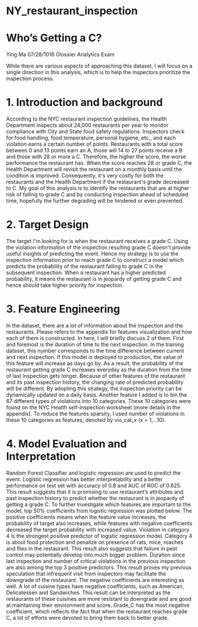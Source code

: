 # NY_restaurant_inspection

# Who’s Getting a C?
Ying Ma  07/28/1018
Glossier Analytics Exam

While there are various aspects of approaching this dataset, I will focus on a single direction in this analysis, which is to help the inspectors prioritize the inspection process.

# 1. Introduction and background
According to the NYC restaurant inspection guidelines, the Health Department inspects about 24,000 restaurants per year to monitor compliance with City and State food safety regulations. Inspectors check for food handling, food temperature, personal hygiene, etc., and each violation earns a certain number of points. Restaurants with a total score between 0 and 13 points earn an A, those will 14 to 27 points receive a B and those with 28 or more a C. Therefore, the higher the score, the worse performance the restaurant has. When the score reaches 28 or grade C, the Health Department will revisit the restaurant on a monthly basis until the condition is improved. 
Consequently, it's very costly for both the restaurants and the Health Department if the restaurant's grade decreased to C. My goal of this analysis is to identify the restaurants that are at higher risk of falling to grade C and by conducting inspection ahead of scheduled time, hopefully the further degrading will be hindered or even prevented.
# 2. Target Design
The target I'm looking for is when the restaurant receives a grade C. Using the violation information of the inspection resulting grade C doesn't provide useful insights of predicting the event. Hence my strategy is to use the inspection information prior to reach grade C to construct a model which predicts the probability of the restaurant falling to grade C in the subsequent inspection. When a restaurant has a higher predicted probability, it means the restaurant is in jeopardy of getting grade C and hence should take higher priority for inspection. 
# 3. Feature Engineering
In the dataset, there are a lot of information about the inspection and the restaurants. Please refers to the appendix for features visualization and how each of them is constructed. In here, I will briefly discuss 2 of them. 
First and foremost is the duration of time to the next inspection. In the training dataset, this number corresponds to the time difference between current and next inspection. If this model is deployed to production, the value of this feature will increase as days go by. As a result, the probability of the restaurant getting grade C increases everyday as the duration from the time of last inspection gets longer. Because of other features of the restaurant and its past inspection history, the changing rate of predicted probability will be different. By adopting this strategy, the inspection priority can be dynamically updated on a daily basis.
Another feature I added is to bin the 67 different types of violations into 10 categories. These 10 categories were found on the NYC Health self-inspection worksheet (more details in the appendix). To reduce the features sparsity, I used number of violations in these 10 categories as features, denoted by vio_cat_x (x = 1,...10).
# 4. Model Evaluation and Interpretation
Random Forest Classifier and logistic regression are used to predict the event. Logistic regression has better interpretability and a better performance on test set with accuracy of 0.8 and AUC of ROC of 0.625. This result suggests that it is promising to use restaurant’s attributes and past inspection history to predict whether the restaurant is in jeopardy of getting a grade C. 
To further investigate which features are important to the model, top 50% coefficients  from logistic regression was plotted below. The positive coefficients means when the feature value increases, the probability of target also increases, while features with negative coefficients decreased the target probability with increased value. 
Violation in category 4 is the strongest positive predictor of logistic regression model. Category 4 is about food protection and penalize on presence of rats, mice, roaches and flies in the restaurant. This result also suggests that failure in pest control may potentially develop into  much bigger problem. Duration since last inspection and number of critical violations in the previous inspection are also among the top 3 positive predictors. This result proves my previous speculation that infrequent visit from inspectors may facilitate the downgrade of the restaurant. 
The negative coefficients are interesting as well. A lot of cuisine types have negative coefficients, such as American, Delicatessen and Sandwiches. This result can be interpreted as the restaurants of these cuisines are more resistant to downgrade and are good at maintaining their environment and score. Grade_C has the most negative coefficient, which reflects the fact that when the restaurant reaches grade C, a lot of efforts were devoted to bring them back to better grade.

